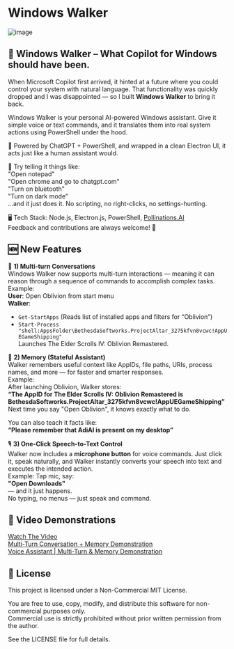# **Windows Walker**
![image](https://github.com/user-attachments/assets/95ddf641-2058-4a89-a4cb-5678254f4a02)          
## 🚀 **Windows Walker – What Copilot for Windows should have been.**

When Microsoft Copilot first arrived, it hinted at a future where you could control your system with natural language. That functionality was quickly dropped and I was disappointed — so I built **Windows Walker** to bring it back.

Windows Walker is your personal AI-powered Windows assistant. Give it simple voice or text commands, and it translates them into real system actions using PowerShell under the hood.

🧠 Powered by ChatGPT + PowerShell, and wrapped in a clean Electron UI, it acts just like a human assistant would.

💬 Try telling it things like:          
"Open notepad"           
"Open chrome and go to chatgpt.com"         
"Turn on bluetooth"         
"Turn on dark mode"        
...and it just does it. No scripting, no right-clicks, no settings-hunting.        

🖥️ Tech Stack: Node.js, Electron.js, PowerShell, [Pollinations.AI](https://pollinations.ai/)         
Feedback and contributions are always welcome! 🙌

## 🆕 **New Features**

🔁 **1) Multi-turn Conversations**  
Windows Walker now supports multi-turn interactions — meaning it can reason through a sequence of commands to accomplish complex tasks.  
Example:  
**User**: Open Oblivion from start menu  
**Walker**:  

* `Get-StartApps` (Reads list of installed apps and filters for “Oblivion”)  
* `Start-Process "shell:AppsFolder\BethesdaSoftworks.ProjectAltar_3275kfvn8vcwc!AppUEGameShipping"`  
  Launches The Elder Scrolls IV: Oblivion Remastered.  

🧠 **2) Memory (Stateful Assistant)**    
Walker remembers useful context like AppIDs, file paths, URIs, process names, and more — for faster and smarter responses.  
Example:  
After launching Oblivion, Walker stores:  
**“The AppID for The Elder Scrolls IV: Oblivion Remastered is BethesdaSoftworks.ProjectAltar\_3275kfvn8vcwc!AppUEGameShipping”**  
Next time you say "Open Oblivion", it knows exactly what to do.  

You can also teach it facts like:  
**“Please remember that AdiAI is present on my desktop”**  

🎙️ **3) One-Click Speech-to-Text Control**    
Walker now includes a **microphone button** for voice commands. Just click it, speak naturally, and Walker instantly converts your speech into text and executes the intended action.  
Example:
Tap mic, say:  
**"Open Downloads"**  
— and it just happens.  
No typing, no menus — just speak and command.                  

## 🎥 **Video Demonstrations**
[Watch The Video](https://www.youtube.com/watch?v=mcH4TlnGenQ)          
[Multi-Turn Conversation + Memory Demonstration](https://www.youtube.com/watch?v=Bih6vcDwiz8)    
[Voice Assistant | Multi-Turn & Memory Demonstration](https://www.youtube.com/watch?v=hljr4QPZgYU)

## 📜 **License**
This project is licensed under a Non-Commercial MIT License.          

You are free to use, copy, modify, and distribute this software for non-commercial purposes only.         
Commercial use is strictly prohibited without prior written permission from the author.         

See the LICENSE file for full details.          
